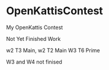 # OpenKattisContest
My OpenKattis Contest


Not Yet Finished Work

w2 T3 Main, w2 T2 Main
W3 T6 Prime

W3 and W4 not finised